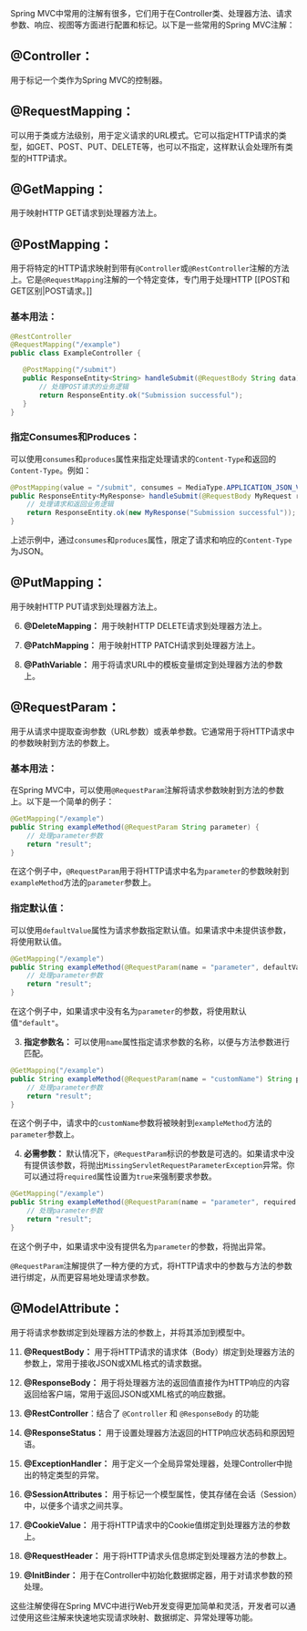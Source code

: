 Spring MVC中常用的注解有很多，它们用于在Controller类、处理器方法、请求参数、响应、视图等方面进行配置和标记。以下是一些常用的Spring MVC注解：

## @Controller：
用于标记一个类作为Spring MVC的控制器。
## @RequestMapping：
可以用于类或方法级别，用于定义请求的URL模式。它可以指定HTTP请求的类型，如GET、POST、PUT、DELETE等，也可以不指定，这样默认会处理所有类型的HTTP请求。
## @GetMapping：
用于映射HTTP GET请求到处理器方法上。
## @PostMapping：
用于将特定的HTTP请求映射到带有`@Controller`或`@RestController`注解的方法上。它是`@RequestMapping`注解的一个特定变体，专门用于处理HTTP [[POST和GET区别|POST请求。]]
### 基本用法：
```java
@RestController
@RequestMapping("/example")
public class ExampleController {

   @PostMapping("/submit")
   public ResponseEntity<String> handleSubmit(@RequestBody String data) {
	   // 处理POST请求的业务逻辑
	   return ResponseEntity.ok("Submission successful");
   }
}
```
### 指定Consumes和Produces：
可以使用`consumes`和`produces`属性来指定处理请求的`Content-Type`和返回的`Content-Type`。例如：
   ```java
   @PostMapping(value = "/submit", consumes = MediaType.APPLICATION_JSON_VALUE, produces = MediaType.APPLICATION_JSON_VALUE)
   public ResponseEntity<MyResponse> handleSubmit(@RequestBody MyRequest request) {
       // 处理请求和返回业务逻辑
       return ResponseEntity.ok(new MyResponse("Submission successful"));
   }
   ```
上述示例中，通过`consumes`和`produces`属性，限定了请求和响应的`Content-Type`为JSON。
## @PutMapping：
用于映射HTTP PUT请求到处理器方法上。

6. **@DeleteMapping：** 用于映射HTTP DELETE请求到处理器方法上。

7. **@PatchMapping：** 用于映射HTTP PATCH请求到处理器方法上。

8. **@PathVariable：** 用于将请求URL中的模板变量绑定到处理器方法的参数上。

## @RequestParam：
用于从请求中提取查询参数（URL参数）或表单参数。它通常用于将HTTP请求中的参数映射到方法的参数上。
### 基本用法：
在Spring MVC中，可以使用`@RequestParam`注解将请求参数映射到方法的参数上。以下是一个简单的例子：
```java
@GetMapping("/example")
public String exampleMethod(@RequestParam String parameter) {
	// 处理parameter参数
	return "result";
}
```
在这个例子中，`@RequestParam`用于将HTTP请求中名为`parameter`的参数映射到`exampleMethod`方法的`parameter`参数上。
### 指定默认值：
可以使用`defaultValue`属性为请求参数指定默认值。如果请求中未提供该参数，将使用默认值。

```java
@GetMapping("/example")
public String exampleMethod(@RequestParam(name = "parameter", defaultValue = "default") String parameter) {
	// 处理parameter参数
	return "result";
}
```

在这个例子中，如果请求中没有名为`parameter`的参数，将使用默认值`"default"`。

3. **指定参数名：**
可以使用`name`属性指定请求参数的名称，以便与方法参数进行匹配。

```java
@GetMapping("/example")
public String exampleMethod(@RequestParam(name = "customName") String parameter) {
	// 处理parameter参数
	return "result";
}
```

在这个例子中，请求中的`customName`参数将被映射到`exampleMethod`方法的`parameter`参数上。

4. **必需参数：**
默认情况下，`@RequestParam`标识的参数是可选的。如果请求中没有提供该参数，将抛出`MissingServletRequestParameterException`异常。你可以通过将`required`属性设置为`true`来强制要求参数。

```java
@GetMapping("/example")
public String exampleMethod(@RequestParam(name = "parameter", required = true) String parameter) {
	// 处理parameter参数
	return "result";
}
```

在这个例子中，如果请求中没有提供名为`parameter`的参数，将抛出异常。

`@RequestParam`注解提供了一种方便的方式，将HTTP请求中的参数与方法的参数进行绑定，从而更容易地处理请求参数。
## @ModelAttribute：
用于将请求参数绑定到处理器方法的参数上，并将其添加到模型中。

11. **@RequestBody：** 用于将HTTP请求的请求体（Body）绑定到处理器方法的参数上，常用于接收JSON或XML格式的请求数据。

12. **@ResponseBody：** 用于将处理器方法的返回值直接作为HTTP响应的内容返回给客户端，常用于返回JSON或XML格式的响应数据。
13. **@RestController**：结合了 `@Controller` 和 `@ResponseBody` 的功能

14. **@ResponseStatus：** 用于设置处理器方法返回的HTTP响应状态码和原因短语。

15. **@ExceptionHandler：** 用于定义一个全局异常处理器，处理Controller中抛出的特定类型的异常。

16. **@SessionAttributes：** 用于标记一个模型属性，使其存储在会话（Session）中，以便多个请求之间共享。

17. **@CookieValue：** 用于将HTTP请求中的Cookie值绑定到处理器方法的参数上。

18. **@RequestHeader：** 用于将HTTP请求头信息绑定到处理器方法的参数上。

19. **@InitBinder：** 用于在Controller中初始化数据绑定器，用于对请求参数的预处理。

这些注解使得在Spring MVC中进行Web开发变得更加简单和灵活，开发者可以通过使用这些注解来快速地实现请求映射、数据绑定、异常处理等功能。